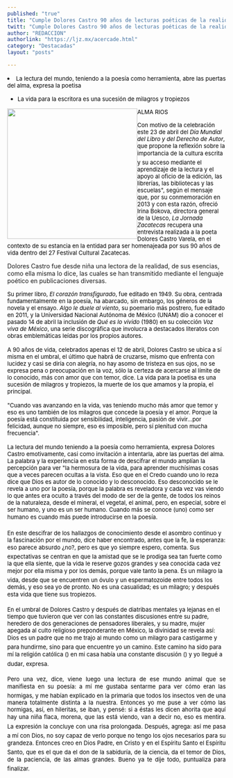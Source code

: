 ```yaml
---
published: "true"
title: "Cumple Dolores Castro 90 años de lecturas poéticas de la realidad"
twitt: "Cumple Dolores Castro 90 años de lecturas poéticas de la realidad"
author: "REDACCION"
authorlink: "https://ljz.mx/acercade.html"
category: "Destacadas"
layout: "posts"

---
```


<li style="text-align: justify;">
  <span style="font-size: small;"><span style="color: #000000;">La lectura del mundo, teniendo a la poesía como herramienta, abre las puertas del alma, expresa la poetisa</span></span>
</li>

*   <span style="font-size: small;"><span style="color: #000000;">La vida para la escritora es una sucesión de milagros y tropiezos</span></span>

<span style="font-size: small;"><span style="color: #000000;"><img src="http://ljz.mx/images/stories/fotos_abril2013/dolorescastro2.jpg" border="0" width="300" style="float: left;" />ALMA RIOS</span></span>

<span style="font-size: small;" /><span style="color: #000000;" />Con motivo de la celebración este 23 de abril del *Día Mundial del Libro y del Derecho de Autor*, que propone la reflexión sobre la importancia de la cultura escrita y su acceso mediante el aprendizaje de la lectura y el apoyo al oficio de la edición, las librerías, las bibliotecas y las escuelas", según el mensaje que, por su conmemoración en 2013 y con esta razón, ofreció Irina Bokova, directora general de la Uesco, *La Jornada Zacatecas* recupera una entrevista realizada a la poeta Dolores Castro Varela, en el contexto de su estancia en la entidad para ser homenajeada por sus 90 años de vida dentro del 27 Festival Cultural Zacatecas.     
  
Dolores Castro fue desde niña una lectora de la realidad, de sus esencias, como ella misma lo dice, las cuales se han transmitido mediante el lenguaje poético en publicaciones diversas.</span></span></p> 
<span style="font-size: small;"><span style="color: #000000;">Su primer libro, <em>El corazón transfigurado</em>, fue editado en 1949. Su obra, centrada fundamentalmente en la poesía, ha abarcado, sin embargo, los géneros de la novela y el ensayo. <em>Algo le duele al viento</em>, su poemario más postrero, fue editado en 2011, y la Universidad Nacional Autónoma de México (UNAM) dio a conocer el pasado 14 de abril la inclusión de <em>Qué es lo vivido</em> (1980) en su colección <em>Voz viva de México</em>, una serie discográfica que involucra a destacados literatos con obras emblemáticas leídas por los propios autores.<br /> <br /> A 90 años de vida, celebrados apenas el 12 de abril, Dolores Castro se ubica a sí misma en el umbral, el último que habrá de cruzarse, mismo que enfrenta con lucidez y casi se diría con alegría, no hay asomo de tristeza en sus ojos, no se expresa pena o preocupación en la voz, sólo la certeza de acercarse al límite de lo conocido, más con amor que con temor, dice. La vida para la poetisa es una sucesión de milagros y tropiezos, la muerte de los que amamos y la propia, el principal.<br /> <br /> "Cuando vas avanzando en la vida, vas teniendo mucho más amor que temor y eso es uno también de los milagros que concede la poesía y el amor. Porque la poesía está constituida por sensibilidad, inteligencia, pasión de vivir...por felicidad, aunque no siempre, eso es imposible, pero sí plenitud con mucha frecuencia".<br /> <br /> La lectura del mundo teniendo a la poesía como herramienta, expresa Dolores Castro emotivamente, casi como invitación a intentarla, abre las puertas del alma. La palabra y la experiencia en esta forma de descifrar el mundo amplían la percepción para ver "la hermosura de la vida, para aprender muchísimas cosas que a veces parecen ocultas a la vista. Eso que en el Credo cuando uno lo reza dice que Dios es autor de lo conocido y lo desconocido. Eso desconocido se le revela a uno por la poesía, porque la palabra es reveladora y cada vez vas viendo lo que antes era oculto a través del modo de ser de la gente, de todos los reinos de la naturaleza, desde el mineral, el vegetal, el animal, pero, en especial, sobre el ser humano, y uno es un ser humano. Cuando más se conoce (uno) como ser humano es cuando más puede introducirse en la poesía.<br /> <br /> En este descifrar de los hallazgos de conocimiento desde el asombro continuo y la fascinación por el mundo, dice haber encontrado, antes que la fe, la esperanza: eso parece absurdo ¿no?, pero es que yo siempre espero, comenta. Sus expectativas se centran en que la amistad que se le prodiga sea tan fuerte como la que ella siente, que la vida le reserve gozos grandes y sea conocida cada vez mejor por ella misma y por los demás, porque vale tanto la pena. Es un milagro la vida, desde que se encuentren un óvulo y un espermatozoide entre todos los demás, y eso sea yo de pronto. No es una casualidad; es un milagro; y después esta vida que tiene sus tropiezos.</span></span>

<span style="font-size: small;"><span style="color: #000000;">En el umbral de Dolores Castro y después de diatribas mentales ya lejanas en el tiempo que tuvieron que ver con las constantes discusiones entre su padre, heredero de dos generaciones de pensadores liberales, y su madre, mujer apegada al culto religioso preponderante en México, la divinidad se revela así: Dios es un padre que no me trajo al mundo como un milagro para castigarme y para hundirme, sino para que encuentre yo un camino. Este camino ha sido para mí la religión católica () en mi casa había una constante discusión () y yo llegué a dudar, expresa.</span></span>

<p style="text-align: justify;">
  <span style="font-size: small;"><span style="color: #000000;">Pero una vez, dice, viene luego una lectura de ese mundo animal que se manifiesta en su poesía: a mí me gustaba sentarme para ver cómo eran las hormigas, y me habían explicado en la primaria que todos los insectos ven de una manera totalmente distinta a la nuestra. Entonces yo me puse a ver cómo las hormigas, así, en hileritas, se iban, y pensé: si a éstas les dicen ahorita que aquí hay una niña flaca, morena, que las está viendo, van a decir no, eso es mentira. La expresión la concluye con una risa prolongada. Después, agrega: así me pasa a mí con Dios, no soy capaz de verlo porque no tengo los ojos necesarios para su grandeza. Entonces creo en Dios Padre, en Cristo y en el Espíritu Santo el Espíritu Santo, que es el que da el don de la sabiduría, de la ciencia, da el temor de Dios, de la paciencia, de las almas grandes. Bueno ya te dije todo, puntualiza para finalizar.</span></span>
</p>
